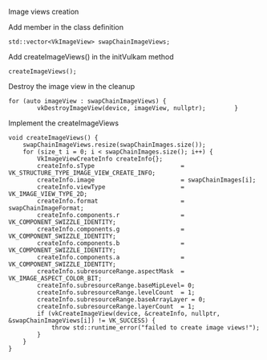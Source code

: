 Image views creation 

	
  
Add  member in the class definition  

	std::vector<VkImageView> swapChainImageViews;

Add createImageViews() in the initVulkam method   

    createImageViews();

Destroy the image view in the cleanup

    for (auto imageView : swapChainImageViews) {
            vkDestroyImageView(device, imageView, nullptr);        }

Implement the createImageViews   

	void createImageViews() {
        swapChainImageViews.resize(swapChainImages.size());
        for (size_t i = 0; i < swapChainImages.size(); i++) {
            VkImageViewCreateInfo createInfo{};
            createInfo.sType 						= VK_STRUCTURE_TYPE_IMAGE_VIEW_CREATE_INFO;
            createInfo.image 						= swapChainImages[i];
            createInfo.viewType 					= VK_IMAGE_VIEW_TYPE_2D;
            createInfo.format 						= swapChainImageFormat;
            createInfo.components.r 				= VK_COMPONENT_SWIZZLE_IDENTITY;
            createInfo.components.g 				= VK_COMPONENT_SWIZZLE_IDENTITY;
            createInfo.components.b 				= VK_COMPONENT_SWIZZLE_IDENTITY;
            createInfo.components.a 				= VK_COMPONENT_SWIZZLE_IDENTITY;
            createInfo.subresourceRange.aspectMask 	= VK_IMAGE_ASPECT_COLOR_BIT;
            createInfo.subresourceRange.baseMipLevel= 0;
            createInfo.subresourceRange.levelCount 	= 1;
            createInfo.subresourceRange.baseArrayLayer = 0;
            createInfo.subresourceRange.layerCount 	= 1;
            if (vkCreateImageView(device, &createInfo, nullptr, &swapChainImageViews[i]) != VK_SUCCESS) {
                throw std::runtime_error("failed to create image views!");
            }
        }
    }
